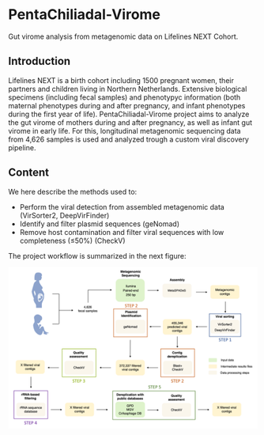 # PentaChiliadal-Virome
Gut virome analysis from metagenomic data on Lifelines NEXT Cohort.


## Introduction

Lifelines NEXT is a birth cohort including 1500 pregnant women, their partners and children living in Northern Netherlands. Extensive biological specimens (including fecal samples) and phenotypyc information (both maternal phenotypes during and after pregnancy, and infant phenotypes during the first year of life). PentaChiliadal-Virome project aims to analyze the gut virome of mothers during and after pregnancy, as well as infant gut virome in early life. For this, longitudinal metagenomic sequencing data from 4,626 samples is used and analyzed trough a custom viral discovery pipeline.


## Content

We here describe the methods used to:

- Perform the viral detection from assembled metagenomic data (VirSorter2, DeepVirFinder)
- Identify and filter plasmid sequences (geNomad)
- Remove host contamination and filter viral sequences with low completeness (≤50%) (CheckV)

The project workflow is summarized in the next figure:

![alt text](https://github.com/asierFernandezP/PentaChiliadal-Virome/blob/main/Project%20Overview.png)
